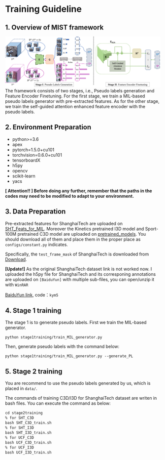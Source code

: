 # Training Guideline
## 1. Overview of MIST framework
![Structure of MIST](Structure_New-1.png)
The framework consists of two stages, i.e., Pseudo labels generation and Feature Encoder Finetuning.
For the first stage, we train a MIL-based pseudo labels generator with pre-extracted features. 
As for the other stage, we train the self-guided attention enhanced feature encoder with the pseudo labels.

## 2. Environment Preparation
- python>=3.6
- apex
- pytorch=1.5.0+cu101
- torchvision=0.6.0+cu101
- tensorboardX
- h5py
- opencv
- scikit-learn
- yacs


**[ Attention!! ] Before doing any further, remember that the paths in the codes may need to be modified to adapt to your environment.**

## 3. Data Preparation
Pre-extracted features for ShanghaiTech are uploaded on [SHT_Feats_for_MIL](https://1drv.ms/u/s!Ai48CHyipiNUkFTHTQGze7QLY1Fn?e=lhkr0i).
Moreover the Kinetics pretrained I3D model and Sport-100M pretrained C3D model are uploaded on [pretrained_models](https://1drv.ms/u/s!Ai48CHyipiNUkFTHTQGze7QLY1Fn?e=lhkr0i).
You should download all of them and place them in the proper place as `configs/constant.py` indicates.

Specifically, the `test_frame_mask` of ShanghaiTech is downloaded from [Download](https://svip-lab.github.io/dataset/campus_dataset.html).

**[Update!]** As the original ShanghaiTech dataset link is not worked now. I uploaded the h5py file for ShanghaiTech and its corresponing annotations are uploaded on `[BaiduYun]` with multiple sub-files, you can open/unzip it with `WinRAR`

[BaiduYun link](https://pan.baidu.com/s/1sQUGXj-BnLDGczWuGkBWdA), code：`kym5`

## 4. Stage 1 training
The stage 1 is to generate pseudo labels.
First we train the MIL-based generator.
```shell script
python stage1training/train_MIL_generator.py 
```
Then, generate pseudo labels with the command below:
```shell script
python stage1training/train_MIL_generator.py --generate_PL 
```

## 5. Stage 2 training
You are recommend to use the pseudo labels generated by us, which is placed in `data/`.

The commands of training C3D/I3D for ShanghaiTech dataset are writen in bash files.
You can execute the command as below:
```shell script
cd stage2training
% for SHT_C3D
bash SHT_C3D_train.sh
% for SHT_I3D
bash SHT_I3D_train.sh
% for UCF_C3D
bash UCF_C3D_train.sh
% for UCF_I3D
bash UCF_I3D_train.sh
``` 
